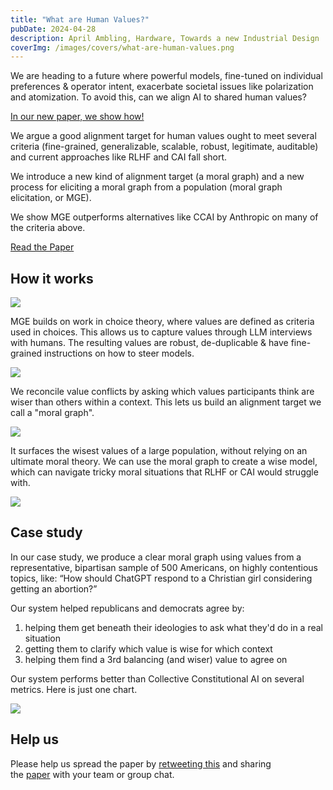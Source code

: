 ```yaml
---
title: "What are Human Values?"
pubDate: 2024-04-28
description: April Ambling, Hardware, Towards a new Industrial Design
coverImg: /images/covers/what-are-human-values.png
---
```


We are heading to a future where powerful models, fine-tuned on individual preferences & operator intent, exacerbate societal issues like polarization and atomization. To avoid this, can we align AI to shared human values?

[In our new paper, we show how!](https://meaningalignment.org/values-and-alignment-paper)

We argue a good alignment target for human values ought to meet several criteria (fine-grained, generalizable, scalable, robust, legitimate, auditable) and current approaches like RLHF and CAI fall short.

We introduce a new kind of alignment target (a moral graph) and a new process for eliciting a moral graph from a population (moral graph elicitation, or MGE).

We show MGE outperforms alternatives like CCAI by Anthropic on many of the criteria above.

[Read the Paper](https://meaningalignment.org/values-and-alignment-paper)

## **How it works**

![](https://substackcdn.com/image/fetch/f_auto,q_auto:good,fl_progressive:steep/https%3A%2F%2Fsubstack-post-media.s3.amazonaws.com%2Fpublic%2Fimages%2F01467e82-2abd-4426-abf7-5ae352808825_2678x1292.png)

MGE builds on work in choice theory, where values are defined as criteria used in choices. This allows us to capture values through LLM interviews with humans. The resulting values are robust, de-duplicable & have fine-grained instructions on how to steer models.

![](https://substackcdn.com/image/fetch/f_auto,q_auto:good,fl_progressive:steep/https%3A%2F%2Fsubstack-post-media.s3.amazonaws.com%2Fpublic%2Fimages%2Fb026e137-776b-4774-a0c8-e4f75f08e125_1762x1088.png)

We reconcile value conflicts by asking which values participants think are wiser than others within a context. This lets us build an alignment target we call a "moral graph".

![](https://substackcdn.com/image/fetch/f_auto,q_auto:good,fl_progressive:steep/https%3A%2F%2Fsubstack-post-media.s3.amazonaws.com%2Fpublic%2Fimages%2F4a253802-277b-4164-992a-afac13679d1b_2274x1590.png)

It surfaces the wisest values of a large population, without relying on an ultimate moral theory. We can use the moral graph to create a wise model, which can navigate tricky moral situations that RLHF or CAI would struggle with.

![](https://substackcdn.com/image/fetch/f_auto,q_auto:good,fl_progressive:steep/https%3A%2F%2Fsubstack-post-media.s3.amazonaws.com%2Fpublic%2Fimages%2F49f71556-d659-4129-90b5-54b078952585_1338x1556.png)

## **Case study**

In our case study, we produce a clear moral graph using values from a representative, bipartisan sample of 500 Americans, on highly contentious topics, like: “How should ChatGPT respond to a Christian girl considering getting an abortion?”

Our system helped republicans and democrats agree by:

1. helping them get beneath their ideologies to ask what they'd do in a real situation
2. getting them to clarify which value is wise for which context
3. helping them find a 3rd balancing (and wiser) value to agree on

Our system performs better than Collective Constitutional AI on several metrics. Here is just one chart.

![](https://substackcdn.com/image/fetch/f_auto,q_auto:good,fl_progressive:steep/https%3A%2F%2Fsubstack-post-media.s3.amazonaws.com%2Fpublic%2Fimages%2Faa24819f-b0fb-49ef-a815-013db4814c6c_1758x1694.png)

## **Help us**

Please help us spread the paper by [retweeting this](https://x.com/edelwax/status/1773621129200234573?s=20) and sharing the [paper](https://meaningalignment.org/values-and-alignment-paper) with your team or group chat.
